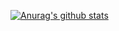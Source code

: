 [![Anurag's github stats](https://github-readme-stats.vercel.app/api?username=hmoraes47&count_private=true&hide=contribs,prs&show_icons=true&theme=ayu-mirage)](https://github.com/anuraghazra/github-readme-stats)

